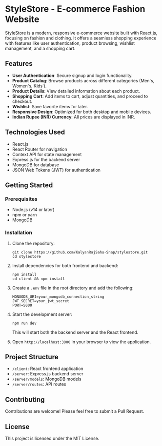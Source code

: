 
# StyleStore - E-commerce Fashion Website

StyleStore is a modern, responsive e-commerce website built with React.js, focusing on fashion and clothing. It offers a seamless shopping experience with features like user authentication, product browsing, wishlist management, and a shopping cart.

## Features

- **User Authentication**: Secure signup and login functionality.
- **Product Catalog**: Browse products across different categories (Men's, Women's, Kids').
- **Product Details**: View detailed information about each product.
- **Shopping Cart**: Add items to cart, adjust quantities, and proceed to checkout.
- **Wishlist**: Save favorite items for later.
- **Responsive Design**: Optimized for both desktop and mobile devices.
- **Indian Rupee (INR) Currency**: All prices are displayed in INR.

## Technologies Used

- React.js
- React Router for navigation
- Context API for state management
- Express.js for the backend server
- MongoDB for database
- JSON Web Tokens (JWT) for authentication

## Getting Started

### Prerequisites

- Node.js (v14 or later)
- npm or yarn
- MongoDB

### Installation

1. Clone the repository:
   ```
   git clone https://github.com/KalyanRajSahu-Snap/stylestore.git
   cd stylestore
   ```

2. Install dependencies for both frontend and backend:
   ```
   npm install
   cd client && npm install
   ```

3. Create a `.env` file in the root directory and add the following:
   ```
   MONGODB_URI=your_mongodb_connection_string
   JWT_SECRET=your_jwt_secret
   PORT=5000
   ```

4. Start the development server:
   ```
   npm run dev
   ```

   This will start both the backend server and the React frontend.

5. Open `http://localhost:3000` in your browser to view the application.

## Project Structure

- `/client`: React frontend application
- `/server`: Express.js backend server
- `/server/models`: MongoDB models
- `/server/routes`: API routes

## Contributing

Contributions are welcome! Please feel free to submit a Pull Request.

## License

This project is licensed under the MIT License.
